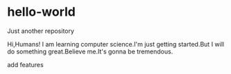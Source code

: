# hello-world
Just another repository

Hi,Humans!
I am learning computer science.I'm just getting started.But I will do something great.Believe me.It's gonna be tremendous.

add features
